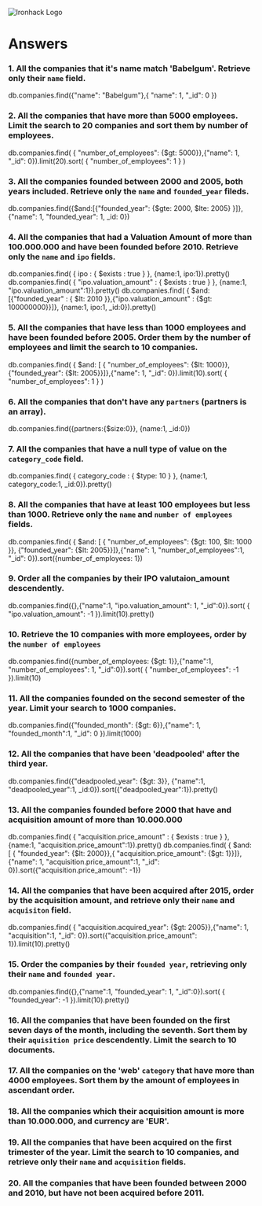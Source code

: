 ![Ironhack Logo](https://i.imgur.com/1QgrNNw.png)

# Answers

### 1. All the companies that it's name match 'Babelgum'. Retrieve only their `name` field.

db.companies.find({"name": "Babelgum"},{     "name": 1,     "_id": 0 })

### 2. All the companies that have more than 5000 employees. Limit the search to 20 companies and sort them by **number of employees**.

 db.companies.find( { "number_of_employees": {$gt: 5000}},{"name": 1, "_id": 0}).limit(20).sort( { "number_of_employees": 1 } )

### 3. All the companies founded between 2000 and 2005, both years included. Retrieve only the `name` and `founded_year` fileds.

db.companies.find({$and:[{"founded_year": {$gte: 2000, $lte: 2005} }]}, {"name": 1, "founded_year": 1, _id: 0})

### 4. All the companies that had a Valuation Amount of more than 100.000.000 and have been founded before 2010. Retrieve only the `name` and `ipo` fields.

db.companies.find( { ipo : { $exists : true } }, {name:1, ipo:1}).pretty()
db.companies.find( { "ipo.valuation_amount" : { $exists : true } }, {name:1, "ipo.valuation_amount":1}).pretty()
db.companies.find( { $and: [{"founded_year" : { $lt: 2010 }},{"ipo.valuation_amount" : {$gt: 100000000}}]}, {name:1, ipo:1, _id:0}).pretty()

### 5. All the companies that have less than 1000 employees and have been founded before 2005. Order them by the number of employees and limit the search to 10 companies.

db.companies.find( { $and: [ { "number_of_employees": {$lt: 1000}}, {"founded_year": {$lt: 2005}}]},{"name": 1, "_id": 0}).limit(10).sort( { "number_of_employees": 1 } )

### 6. All the companies that don't have any `partners` (partners is an array).

db.companies.find({partners:{$size:0}}, {name:1, _id:0})

### 7. All the companies that have a null type of value on the `category_code` field.

db.companies.find( { category_code : { $type: 10 } }, {name:1, category_code:1, _id:0}).pretty()

### 8. All the companies that have at least 100 employees but less than 1000. Retrieve only the `name` and `number of employees` fields.

db.companies.find( { $and: [ { "number_of_employees": {$gt: 100, $lt: 1000 }}, {"founded_year": {$lt: 2005}}]},{"name": 1, "number_of_employees":1, "_id": 0}).sort({number_of_employees: 1})

### 9. Order all the companies by their IPO valutaion_amount descendently.

db.companies.find({},{"name":1, "ipo.valuation_amount": 1, "_id":0}).sort( { "ipo.valuation_amount": -1 }).limit(10).pretty()

### 10. Retrieve the 10 companies with more employees, order by the `number of employees`

db.companies.find({number_of_employees: {$gt: 1}},{"name":1, "number_of_employees": 1, "_id":0}).sort( { "number_of_employees": -1 }).limit(10)

### 11. All the companies founded on the second semester of the year. Limit your search to 1000 companies.

db.companies.find({"founded_month": {$gt: 6}},{"name": 1, "founded_month":1, "_id": 0 }).limit(1000)

### 12. All the companies that have been 'deadpooled' after the third year.

db.companies.find({"deadpooled_year": {$gt: 3}}, {"name":1, "deadpooled_year":1, _id:0}).sort({"deadpooled_year":1}).pretty()

### 13. All the companies founded before 2000 that have and acquisition amount of more than 10.000.000

db.companies.find( { "acquisition.price_amount" : { $exists : true } }, {name:1, "acquisition.price_amount":1}).pretty()
db.companies.find( { $and: [ { "founded_year": {$lt: 2000}},{ "acquisition.price_amount": {$gt: 1}}]},{"name": 1, "acquisition.price_amount":1, "_id": 0}).sort({"acquisition.price_amount": -1})

### 14. All the companies that have been acquired after 2015, order by the acquisition amount, and retrieve only their `name` and `acquisiton` field.

db.companies.find( { "acquisition.acquired_year": {$gt: 2005}},{"name": 1, "acquisition":1, "_id": 0}).sort({"acquisition.price_amount": 1}).limit(10).pretty()

### 15. Order the companies by their `founded year`, retrieving only their `name` and `founded year`.

db.companies.find({},{"name":1, "founded_year": 1, "_id":0}).sort( { "founded_year": -1 }).limit(10).pretty()

### 16. All the companies that have been founded on the first seven days of the month, including the seventh. Sort them by their `aquisition price` descendently. Limit the search to 10 documents.



### 17. All the companies on the 'web' `category` that have more than 4000 employees. Sort them by the amount of employees in ascendant order.



### 18. All the companies which their acquisition amount is more than 10.000.000, and currency are 'EUR'.



### 19. All the companies that have been acquired on the first trimester of the year. Limit the search to 10 companies, and retrieve only their `name` and `acquisition` fields.



### 20. All the companies that have been founded between 2000 and 2010, but have not been acquired before 2011.


